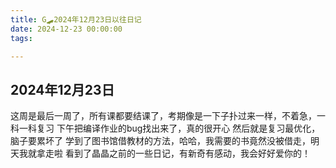 ```yaml
---
title: G🛹2024年12月23日以往日记
date: 2024-12-23 00:00:00
tags:

---
```


## 2024年12月23日
这周是最后一周了，所有课都要结课了，考期像是一下子扑过来一样，不着急，一科一科复习
下午把编译作业的bug找出来了，真的很开心
然后就是复习最优化，脑子要累坏了
学到了图书馆借教材的方法，哈哈，我需要的书竟然没被借走，明天我就拿走啦
看到了晶晶之前的一些日记，有新奇有感动，我会好好爱你的！